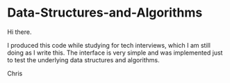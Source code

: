 # Data-Structures-and-Algorithms

Hi there.

I produced this code while studying for tech interviews, which I am still doing as I write this.
The interface is very simple and was implemented just to test the underlying data structures and algorithms.

Chris
